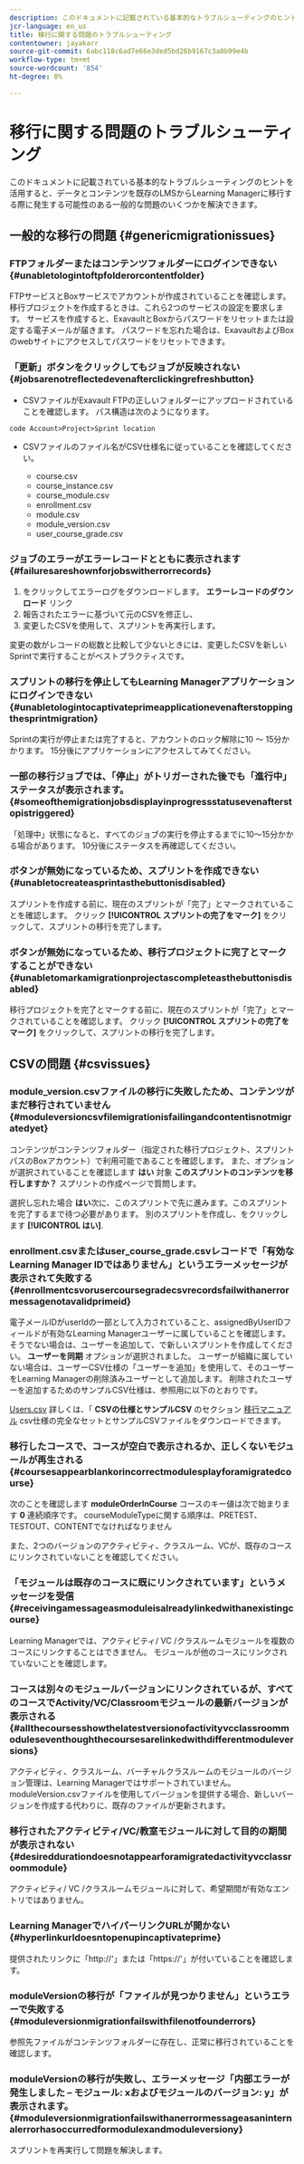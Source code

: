 ```yaml
---
description: このドキュメントに記載されている基本的なトラブルシューティングのヒントを活用すると、データとコンテンツを既存のLMSからLearning Managerに移行する際に発生する可能性のある一般的な問題のいくつかを解決できます。
jcr-language: en_us
title: 移行に関する問題のトラブルシューティング
contentowner: jayakarr
source-git-commit: 6abc118c6ad7e66e3ded5bd26b9167c3a0b99e4b
workflow-type: tm+mt
source-wordcount: '854'
ht-degree: 0%

---
```




# 移行に関する問題のトラブルシューティング

このドキュメントに記載されている基本的なトラブルシューティングのヒントを活用すると、データとコンテンツを既存のLMSからLearning Managerに移行する際に発生する可能性のある一般的な問題のいくつかを解決できます。

## 一般的な移行の問題 {#genericmigrationissues}

### FTPフォルダーまたはコンテンツフォルダーにログインできない {#unabletologintoftpfolderorcontentfolder}

FTPサービスとBoxサービスでアカウントが作成されていることを確認します。 移行プロジェクトを作成するときは、これら2つのサービスの設定を要求します。 サービスを作成すると、ExavaultとBoxからパスワードをリセットまたは設定する電子メールが届きます。 パスワードを忘れた場合は、ExavaultおよびBoxのwebサイトにアクセスしてパスワードをリセットできます。

### 「更新」ボタンをクリックしてもジョブが反映されない {#jobsarenotreflectedevenafterclickingrefreshbutton}

* CSVファイルがExavault FTPの正しいフォルダーにアップロードされていることを確認します。 パス構造は次のようになります。

`code Account>Project>Sprint location`

* CSVファイルのファイル名がCSV仕様名に従っていることを確認してください。

   * course.csv
   * course_instance.csv
   * course_module.csv
   * enrollment.csv
   * module.csv
   * module_version.csv
   * user_course_grade.csv

### ジョブのエラーがエラーレコードとともに表示されます {#failuresareshownforjobswitherrorrecords}

1. をクリックしてエラーログをダウンロードします。 **エラーレコードのダウンロード** リンク
1. 報告されたエラーに基づいて元のCSVを修正し、
1. 変更したCSVを使用して、スプリントを再実行します。

変更の数がレコードの総数と比較して少ないときには、変更したCSVを新しいSprintで実行することがベストプラクティスです。

### スプリントの移行を停止してもLearning Managerアプリケーションにログインできない {#unabletologintocaptivateprimeapplicationevenafterstoppingthesprintmigration}

Sprintの実行が停止または完了すると、アカウントのロック解除に10 ～ 15分かかります。 15分後にアプリケーションにアクセスしてみてください。

### 一部の移行ジョブでは、「停止」がトリガーされた後でも「進行中」ステータスが表示されます。 {#someofthemigrationjobsdisplayinprogressstatusevenafterstopistriggered}

「処理中」状態になると、すべてのジョブの実行を停止するまでに10～15分かかる場合があります。 10分後にステータスを再確認してください。

### ボタンが無効になっているため、スプリントを作成できない {#unabletocreateasprintasthebuttonisdisabled}

スプリントを作成する前に、現在のスプリントが「完了」とマークされていることを確認します。 クリック **[!UICONTROL スプリントの完了をマーク]** をクリックして、スプリントの移行を完了します。

### ボタンが無効になっているため、移行プロジェクトに完了とマークすることができない {#unabletomarkamigrationprojectascompleteasthebuttonisdisabled}

移行プロジェクトを完了とマークする前に、現在のスプリントが「完了」とマークされていることを確認します。 クリック **[!UICONTROL スプリントの完了をマーク]** をクリックして、スプリントの移行を完了します。

## CSVの問題 {#csvissues}

### module_version.csvファイルの移行に失敗したため、コンテンツがまだ移行されていません {#moduleversioncsvfilemigrationisfailingandcontentisnotmigratedyet}

コンテンツがコンテンツフォルダー（指定された移行プロジェクト、スプリントパスのBoxアカウント）で利用可能であることを確認します。 また、オプションが選択されていることを確認します **はい** 対象 **このスプリントのコンテンツを移行しますか？** スプリントの作成ページで質問します。

選択し忘れた場合 **はい**&#x200B;次に、このスプリントで先に進みます。このスプリントを完了するまで待つ必要があります。 別のスプリントを作成し、をクリックします **[!UICONTROL はい]**.

### enrollment.csvまたはuser_course_grade.csvレコードで「有効なLearning Manager IDではありません」というエラーメッセージが表示されて失敗する {#enrollmentcsvorusercoursegradecsvrecordsfailwithanerrormessagenotavalidprimeid}

電子メールIDがuserIdの一部として入力されていること、assignedByUserIDフィールドが有効なLearning Managerユーザーに属していることを確認します。 そうでない場合は、ユーザーを追加して、で新しいスプリントを作成してください。 **ユーザーを同期** オプションが選択されました。 ユーザーが組織に属していない場合は、ユーザーCSV仕様の「ユーザーを追加」を使用して、そのユーザーをLearning Managerの削除済みユーザーとして追加します。 削除されたユーザーを追加するためのサンプルCSV仕様は、参照用に以下のとおりです。

[Users.csv](assets/users.zip) 詳しくは、「 **CSVの仕様とサンプルCSV** のセクション [移行マニュアル](../integration-admin/feature-summary/migration-manual.md) csv仕様の完全なセットとサンプルCSVファイルをダウンロードできます。

### 移行したコースで、コースが空白で表示されるか、正しくないモジュールが再生される {#coursesappearblankorincorrectmodulesplayforamigratedcourse}

次のことを確認します **moduleOrderInCourse** コースのキー値は次で始まります **0** 連続順序です。 courseModuleTypeに関する順序は、PRETEST、TESTOUT、CONTENTでなければなりません

また、2つのバージョンのアクティビティ、クラスルーム、VCが、既存のコースにリンクされていないことを確認してください。

### 「モジュールは既存のコースに既にリンクされています」というメッセージを受信 {#receivingamessageasmoduleisalreadylinkedwithanexistingcourse}

Learning Managerでは、アクティビティ/ VC /クラスルームモジュールを複数のコースにリンクすることはできません。 モジュールが他のコースにリンクされていないことを確認します。

### コースは別々のモジュールバージョンにリンクされているが、すべてのコースでActivity/VC/Classroomモジュールの最新バージョンが表示される {#allthecoursesshowthelatestversionofactivityvcclassroommoduleseventhoughthecoursesarelinkedwithdifferentmoduleversions}

アクティビティ、クラスルーム、バーチャルクラスルームのモジュールのバージョン管理は、Learning Managerではサポートされていません。 moduleVersion.csvファイルを使用してバージョンを提供する場合、新しいバージョンを作成する代わりに、既存のファイルが更新されます。

### 移行されたアクティビティ/VC/教室モジュールに対して目的の期間が表示されない {#desireddurationdoesnotappearforamigratedactivityvcclassroommodule}

アクティビティ/ VC /クラスルームモジュールに対して、希望期間が有効なエントリではありません。

### Learning ManagerでハイパーリンクURLが開かない {#hyperlinkurldoesntopenupincaptivateprime}

提供されたリンクに「http://&#39;」または「https://&#39;」が付いていることを確認します。

### moduleVersionの移行が「ファイルが見つかりません」というエラーで失敗する {#moduleversionmigrationfailswithfilenotfounderrors}

参照先ファイルがコンテンツフォルダーに存在し、正常に移行されていることを確認します。

### moduleVersionの移行が失敗し、エラーメッセージ「内部エラーが発生しました – モジュール: xおよびモジュールのバージョン: y」が表示されます。 {#moduleversionmigrationfailswithanerrormessageasaninternalerrorhasoccurredformodulexandmoduleversiony}

スプリントを再実行して問題を解決します。
